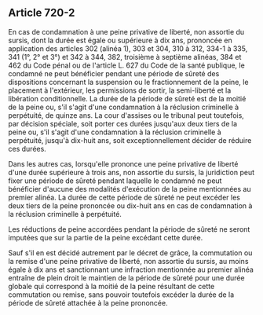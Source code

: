 Article 720-2
----
En cas de condamnation à une peine privative de liberté, non assortie du sursis,
dont la durée est égale ou supérieure à dix ans, prononcée en application des
articles 302 (alinéa 1), 303 et 304, 310 à 312, 334-1 à 335, 341 (1°, 2° et 3°)
et 342 à 344, 382, troisième à septième alinéas, 384 et 462 du Code pénal ou de
l'article L. 627 du Code de la santé publique, le condamné ne peut bénéficier
pendant une période de sûreté des dispositions concernant la suspension ou le
fractionnement de la peine, le placement à l'extérieur, les permissions de
sortir, la semi-liberté et la libération conditionnelle. La durée de la période
de sûreté est de la moitié de la peine ou, s'il s'agit d'une condamnation à la
réclusion criminelle à perpétuité, de quinze ans. La cour d'assises ou le
tribunal peut toutefois, par décision spéciale, soit porter ces durées jusqu'aux
deux tiers de la peine ou, s'il s'agit d'une condamnation à la réclusion
criminelle à perpétuité, jusqu'à dix-huit ans, soit exceptionnellement décider
de réduire ces durées.

Dans les autres cas, lorsqu'elle prononce une peine privative de liberté d'une
durée supérieure à trois ans, non assortie du sursis, la juridiction peut fixer
une période de sûreté pendant laquelle le condamné ne peut bénéficier d'aucune
des modalités d'exécution de la peine mentionnées au premier alinéa. La durée de
cette période de sûreté ne peut excéder les deux tiers de la peine prononcée ou
dix-huit ans en cas de condamnation à la réclusion criminelle à perpétuité.

Les réductions de peine accordées pendant la période de sûreté ne seront
imputées que sur la partie de la peine excédant cette durée.

Sauf s'il en est décidé autrement par le décret de grâce, la commutation ou la
remise d'une peine privative de liberté, non assortie du sursis, au moins égale
à dix ans et sanctionnant une infraction mentionnée au premier alinéa entraîne
de plein droit le maintien de la période de sûreté pour une durée globale qui
correspond à la moitié de la peine résultant de cette commutation ou remise,
sans pouvoir toutefois excéder la durée de la période de sûreté attachée à la
peine prononcée.
